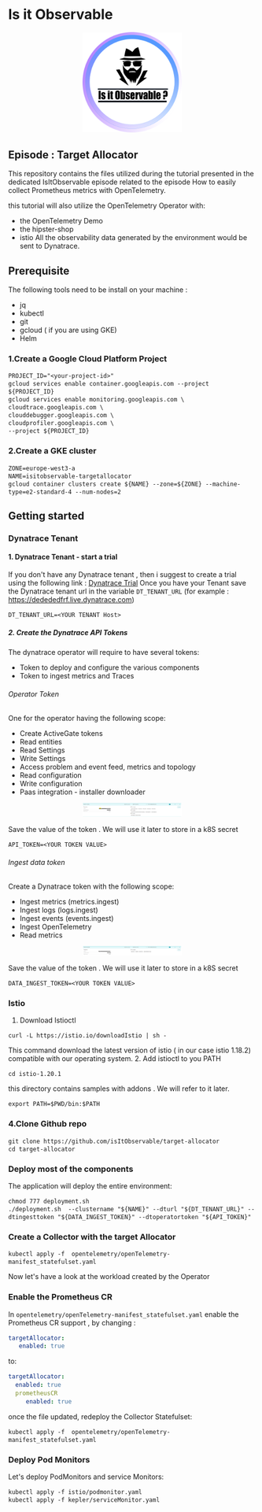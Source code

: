 # Is it Observable
<p align="center"><img src="/image/logo.png" width="40%" alt="Is It observable Logo" /></p>

## Episode : Target Allocator
This repository contains the files utilized during the tutorial presented in the dedicated IsItObservable episode related to the episode How to easily collect Prometheus metrics with OpenTelemetry.

this tutorial will also utilize the OpenTelemetry Operator with:
* the OpenTelemetry Demo
* the hipster-shop
* istio
All the observability data generated by the environment would be sent to Dynatrace.

## Prerequisite
The following tools need to be install on your machine :
- jq
- kubectl
- git
- gcloud ( if you are using GKE)
- Helm


### 1.Create a Google Cloud Platform Project
```shell
PROJECT_ID="<your-project-id>"
gcloud services enable container.googleapis.com --project ${PROJECT_ID}
gcloud services enable monitoring.googleapis.com \
cloudtrace.googleapis.com \
clouddebugger.googleapis.com \
cloudprofiler.googleapis.com \
--project ${PROJECT_ID}
```
### 2.Create a GKE cluster
```shell
ZONE=europe-west3-a
NAME=isitobservable-targetallocator
gcloud container clusters create ${NAME} --zone=${ZONE} --machine-type=e2-standard-4 --num-nodes=2
```

## Getting started


### Dynatrace Tenant
#### 1. Dynatrace Tenant - start a trial
If you don't have any Dynatrace tenant , then i suggest to create a trial using the following link : [Dynatrace Trial](https://bit.ly/3KxWDvY)
Once you have your Tenant save the Dynatrace tenant url in the variable `DT_TENANT_URL` (for example : https://dedededfrf.live.dynatrace.com)
```
DT_TENANT_URL=<YOUR TENANT Host>
```

##### 2. Create the Dynatrace API Tokens
The dynatrace operator will require to have several tokens:
* Token to deploy and configure the various components
* Token to ingest metrics and Traces


###### Operator Token
One for the operator having the following scope:
* Create ActiveGate tokens
* Read entities
* Read Settings
* Write Settings
* Access problem and event feed, metrics and topology
* Read configuration
* Write configuration
* Paas integration - installer downloader
<p align="center"><img src="/image/operator_token.png" width="40%" alt="operator token" /></p>

Save the value of the token . We will use it later to store in a k8S secret
```shell
API_TOKEN=<YOUR TOKEN VALUE>
```
###### Ingest data token
Create a Dynatrace token with the following scope:
* Ingest metrics (metrics.ingest)
* Ingest logs (logs.ingest)
* Ingest events (events.ingest)
* Ingest OpenTelemetry
* Read metrics
<p align="center"><img src="/image/data_ingest_token.png" width="40%" alt="data token" /></p>
Save the value of the token . We will use it later to store in a k8S secret

```shell
DATA_INGEST_TOKEN=<YOUR TOKEN VALUE>
```
### Istio

1. Download Istioctl
```shell
curl -L https://istio.io/downloadIstio | sh -
```
This command download the latest version of istio ( in our case istio 1.18.2) compatible with our operating system.
2. Add istioctl to you PATH
```shell
cd istio-1.20.1
```
this directory contains samples with addons . We will refer to it later.
```shell
export PATH=$PWD/bin:$PATH
```

### 4.Clone Github repo
```shell
git clone https://github.com/isItObservable/target-allocator
cd target-allocator
```



### Deploy most of the components
The application will deploy the entire environment:
```shell
chmod 777 deployment.sh
./deployment.sh  --clustername "${NAME}" --dturl "${DT_TENANT_URL}" --dtingesttoken "${DATA_INGEST_TOKEN}" --dtoperatortoken "${API_TOKEN}"
```

### Create a Collector with the target Allocator
```shell
kubectl apply -f  opentelemetry/openTelemetry-manifest_statefulset.yaml
```

Now let's have a look at the workload created by the Operator

### Enable the Prometheus CR
In `opentelemetry/openTelemetry-manifest_statefulset.yaml` enable the Prometheus CR support ,
by changing :
```yaml
targetAllocator:
   enabled: true   
```
to:
```yaml
targetAllocator:
  enabled: true
  prometheusCR
     enabled: true
```
once the file updated, redeploy the Collector Statefulset:
```shell
kubectl apply -f  opentelemetry/openTelemetry-manifest_statefulset.yaml
```
### Deploy Pod Monitors
Let's deploy PodMonitors and service Monitors:
```shell
kubectl apply -f istio/podmonitor.yaml
kubectl apply -f kepler/serviceMonitor.yaml
```